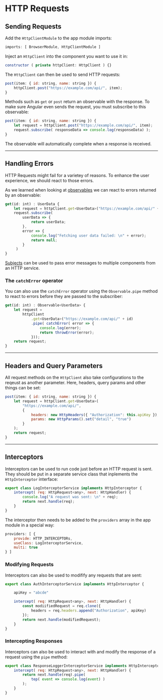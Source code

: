 # HTTP Requests

## Sending Requests
Add the `HttpClientModule` to the app module imports:
```js
imports: [ BrowserModule, HttpClientModule ]
```
Inject an `HttpClient` into the component you want to use it in:
```js
constructor ( private httpClient: HttpClient ) {}
```
The `HttpClient` can then be used to send HTTP requests:
```js
post(item: { id: string, name: string }) {
    httpClient.post("https://example.com/api/", item);
}
```
Methods such as `get` or `post` return an observable with the response. 
To make sure Angular even sends the request, you must subscribe to this observable:
```js
post(item: { id: string, name: string }) {
    let request = httpClient.post("https://example.com/api/", item);
    request.subscribe( responseData => console.log(responseData) );
}
```
The observable will automatically complete when a response is received.

---
## Handling Errors
HTTP Requests might fail for a varietey of reasons. To enhance the user experience, we should react to those errors.

As we learned when looking at [observables](./observables.md) we can react to errors returned by an observable:
```js
get(id: int) : UserData {
    let request = httpClient.get<UserData>("https://example.com/api/" + id);
    request.subscribe( 
        userData => {
            return userData;
        }, 
        error => {
            console.log("Fetching user data failed: \n" + error);
            return null;
        }
     )
}
```
[Subjects](./observables.md#subjects) can be used to pass error messages to multiple components from an HTTP service.

### The `catchError` operator
You can also use the `catchError` operator using the `Observable.pipe` method to react to errors before they are passed to the subscriber:
```js
get(id: int) : Observable<UserData> {
    let request = 
        httpClient
            .get<UserData>("https://example.com/api/" + id)
            .pipe( catchError( error => {
                console.log(error);
                return throwError(error);
            }));
    return request;
}
```

---
## Headers and Query Parameters
All request methods on the `HttpClient` also take configurations to the reqeust as another parameter. Here, headers, query params and other things can be set:
```js
post(item: { id: string, name: string }) {
    let request = httpClient.get<UserData>(
        "https://example.com/api/", 
        {
            headers: new HttpHeaders({ "Authorization": this.apiKey }),
            params: new HttpParams().set("detail", "true")
        }
    );
    return request;
}
```

---
## Interceptors
Interceptors can be used to run code just before an HTTP request is sent. They should be put in a separate service class that inplements the `HttpInterceptor` interface:
```js
export class LogInterceptorService implements HttpInterceptor {
    intercept( req: HttpRequest<any>, next: HttpHandler) {
        console.log("A request was sent: \n" + req);
        return next.handle(req);
    }
}
```
The interceptor then needs to be added to the `providers` array in the app module in a special way:
```js
providers: [ { 
    provide: HTTP_INTERCEPTORs, 
    useClass: LogInterceptorService,
    multi: true
} ]
```

### Modifying Requests
Interceptors can also be used to modifify any requests that are sent:
```js
export class AuthInterceptorService implements HttpInterceptor {

    apiKey = "abcde"

    intercept( req: HttpRequest<any>, next: HttpHandler) {
        const modiifiedRequest = req.clone({
            headers = req.headers.append("Authorization", apiKey)
        });
        return next.handle(modifiedRequest);
    }
}
```

### Intercepting Responses
Interceptors can also be used to interact with and modify the response of a request using the `pipe` method:
```js
export class ResponseLoggerInterceptorService implements HttpInterceptor {
    intercept( req: HttpRequest<any>, next: HttpHandler) {
        return next.handle(req).pipe(
            tep( event => console.log(event) )
        );
    }
}
```